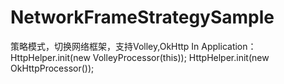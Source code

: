 # NetworkFrameStrategySample
策略模式，切换网络框架，支持Volley,OkHttp
In Application：
HttpHelper.init(new VolleyProcessor(this));
HttpHelper.init(new OkHttpProcessor());

